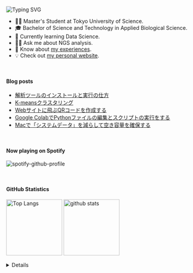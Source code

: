 <br>

<!-- https://readme-typing-svg.herokuapp.com/demo/ -->
![Typing SVG](https://readme-typing-svg.herokuapp.com?font=Signika+Negative&size=30&pause=2000&color=42B959&width=435&lines=Hi%2C+I+am+Tatsuya+Hattori)

- 🧑‍🔬 Master's Student at Tokyo University of Science.
- 🎓 Bachelor of Science and Technology in Applied Biological Science.
- 🌱 Currently learning Data Science.
- 🧑‍💻 Ask me about NGS analysis.
- 📄 Know about [my experiences](https://hattyoriiiiiii.github.io/cv/).
- 💡 Check out [my personal website](https://hattyoriiiiiii.github.io).

<br>

#### Blog posts
<!-- BLOG-POST-LIST:START -->
- [解析ツールのインストールと実行の仕方](https://hattyoriiiiiii.github.io/blog/2022/ClustalW/)
- [K-meansクラスタリング](https://hattyoriiiiiii.github.io/blog/2022/kmeans/)
- [Webサイトに飛ぶQRコードを作成する](https://hattyoriiiiiii.github.io/blog/2022/QRcode/)
- [Google ColabでPythonファイルの編集とスクリプトの実行をする](https://hattyoriiiiiii.github.io/blog/2022/GoogleColab/)
- [Macで「システムデータ」を減らして空き容量を確保する](https://hattyoriiiiiii.github.io/blog/2022/Storage/)
<!-- BLOG-POST-LIST:END -->

<br>

#### Now playing on Spotify
<!-- https://github.com/kittinan/spotify-github-profile -->
![spotify-github-profile](https://spotify-github-profile.vercel.app/api/view?uid=31f4tipfco4mbtjzeiffmp3ot3i4&cover_image=true&theme=novatorem&bar_color=669c35&bar_color_cover=false)
<!-- ![Alt text](https://spotify-recently-played-readme.vercel.app/api?user=31f4tipfco4mbtjzeiffmp3ot3i4&count=3) -->

<br>

#### GitHub Statistics

<p align="left"> 
  <img alt="Top Langs" height="150px" src="https://github-readme-stats.vercel.app/api/top-langs/?username=Hattyoriiiiiii&layout=compact&count_private=true&show_icons=true&theme=onedark" />
  <img alt="github stats" height="150px" src="https://github-readme-stats.vercel.app/api?username=Hattyoriiiiiii&count_private=true&show_icons=true&show_icons=true&theme=onedark" />
</p>

<details><summary>Details</summary>

<br>

[![trophy](https://github-profile-trophy.vercel.app/?username=Hattyoriiiiiii&theme=onedark&column=7
)](https://github.com/ryo-ma/github-profile-trophy)

![](https://visitor-badge.glitch.me/badge?page_id=Hattyoriiiiiii.Hattyoriiiiiii)

</details>
